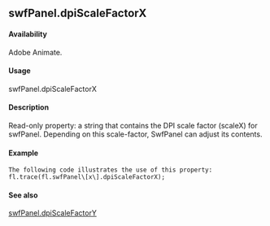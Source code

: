 ## swfPanel.dpiScaleFactorX

#### Availability

Adobe Animate.

#### Usage

swfPanel.dpiScaleFactorX

#### Description

Read-only property: a string that contains the DPI scale factor (scaleX) for swfPanel. Depending on this scale-factor, SwfPanel can adjust its contents.

#### Example

```
The following code illustrates the use of this property:
fl.trace(fl.swfPanel\[x\].dpiScaleFactorX);

```
#### See also

[swfPanel.dpiScaleFactorY](#swfPanel.dpiScaleFactorY)

<span id="swfPanel.dpiScaleFactorY" class="anchor"></span>
